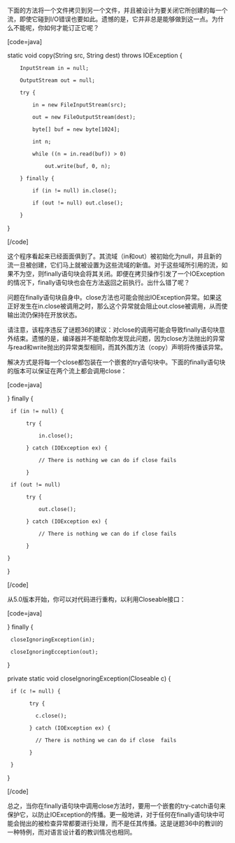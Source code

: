 下面的方法将一个文件拷贝到另一个文件，并且被设计为要关闭它所创建的每一个流，即使它碰到I/O错误也要如此。遗憾的是，它并非总是能够做到这一点。为什么不能呢，你如何才能订正它呢？ 
[code=java]
static void copy(String src, String dest) throws IOException {
        InputStream in = null;
        OutputStream out = null;
        try {
            in = new FileInputStream(src);
            out = new FileOutputStream(dest);
            byte[] buf = new byte[1024];
            int n;
            while ((n = in.read(buf)) > 0)
                out.write(buf, 0, n);
        } finally {
            if (in != null) in.close();
            if (out != null) out.close();
        } 
}
[/code]
这个程序看起来已经面面俱到了。其流域（in和out）被初始化为null，并且新的流一旦被创建，它们马上就被设置为这些流域的新值。对于这些域所引用的流，如果不为空，则finally语句块会将其关闭。即便在拷贝操作引发了一个IOException的情况下，finally语句块也会在方法返回之前执行。出什么错了呢？ 
问题在finally语句块自身中。close方法也可能会抛出IOException异常。如果这正好发生在in.close被调用之时，那么这个异常就会阻止out.close被调用，从而使输出流仍保持在开放状态。 
请注意，该程序违反了谜题36的建议：对close的调用可能会导致finally语句块意外结束。遗憾的是，编译器并不能帮助你发现此问题，因为close方法抛出的异常与read和write抛出的异常类型相同，而其外围方法（copy）声明将传播该异常。 
解决方式是将每一个close都包装在一个嵌套的try语句块中。下面的finally语句块的版本可以保证在两个流上都会调用close： 
[code=java]
} finally {
     if (in != null) {
          try {
              in.close();
          } catch (IOException ex) {
              // There is nothing we can do if close fails
          }
     if (out != null)
          try {
              out.close();
          } catch (IOException ex) {
              // There is nothing we can do if close fails
          }
    } 
}
[/code]
从5.0版本开始，你可以对代码进行重构，以利用Closeable接口： 
[code=java]
} finally {
     closeIgnoringException(in);
     closeIgnoringEcception(out);
}
private static void closeIgnoringException(Closeable c) {
     if (c != null) {
           try {
             c.close();
           } catch (IOException ex) {
             // There is nothing we can do if close  fails
           }
     }
}
[/code]
总之，当你在finally语句块中调用close方法时，要用一个嵌套的try-catch语句来保护它，以防止IOException的传播。更一般地讲，对于任何在finally语句块中可能会抛出的被检查异常都要进行处理，而不是任其传播。这是谜题36中的教训的一种特例，而对语言设计着的教训情况也相同。